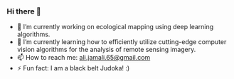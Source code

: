 ### Hi there 👋

- 🔭 I’m currently working on ecological mapping using deep learning algorithms.
- 🌱 I’m currently learning how to efficiently utilize cutting-edge computer vision algorithms for the analysis of remote sensing imagery.
- 📫 How to reach me: ali.jamali.65@gmail.com
- ⚡ Fun fact: I am a black belt Judoka! :) 
